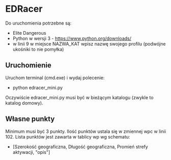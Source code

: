 # EDRacer

Do uruchomienia potrzebne są:
* Elite Dangerous
* Python w wersji 3 - https://www.python.org/downloads/
* w linii 9 w miejsce NAZWA_KAT wpisz nazwę swojego profilu (podwójne ukośniki to nie pomyłka)

## Uruchomienie

Uruchom terminal (cmd.exe) i wydaj polecenie:
* python edracer_mini.py

Oczywiście edracer_mini.py musi być w bieżącym katalogu (zwykle to katalog domowy).

## Własne punkty

Minimum musi być 3 punkty. Ilość punktów ustala się w zmiennej wpc w linii 102. Lista punktów jest zawarta w tablicy wp wg schematu:

* [Szerokość geograficzna, Długość geograficzna, Promień strefy aktywacji, "opis"]
